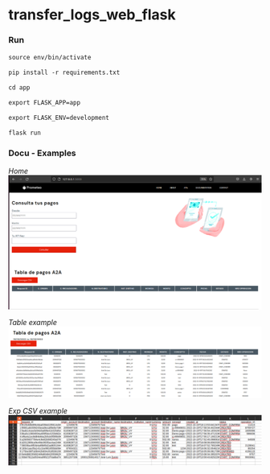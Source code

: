 # transfer_logs_web_flask

### Run
```
source env/bin/activate
```
```
pip install -r requirements.txt
```
```
cd app
```
```
export FLASK_APP=app
```
```
export FLASK_ENV=development
```
```
flask run
```

### Docu - Examples

*Home*
<img src="./img_readme/home.png" alt="Ex home"/>

*Table example*
<img src="./img_readme/table.png" alt="Ex home"/>

*Exp CSV example*
<img src="./img_readme/csv.png" alt="Ex home"/>
